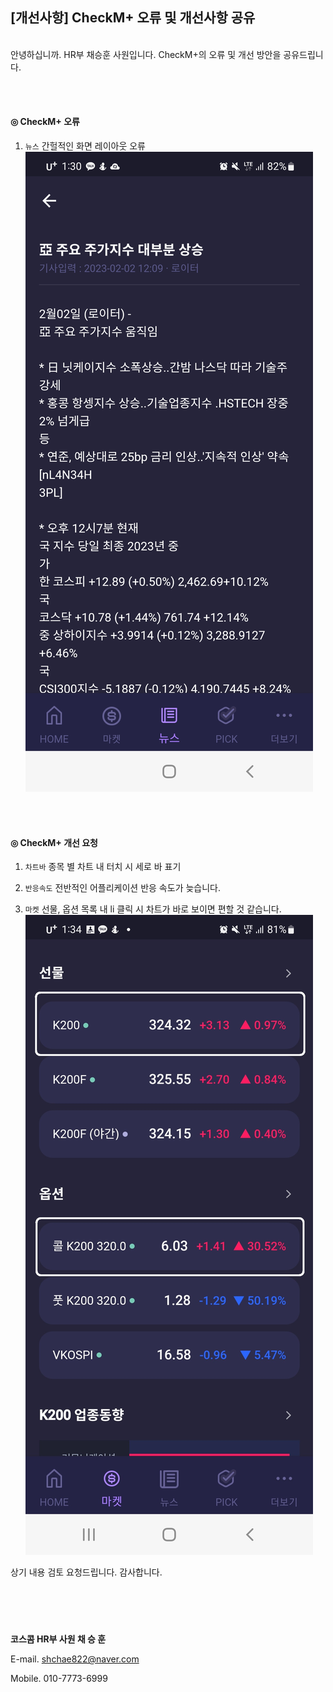 ## [개선사항] CheckM+ 오류 및 개선사항 공유

<br>
안녕하십니까. HR부 채승훈 사원입니다.
CheckM+의 오류 및 개선 방안을 공유드립니다.

<br><br>
#### ◎ CheckM+ 오류

1.  `뉴스` 간헐적인 화면 레이아웃 오류
    ![이미지](./버그1_채승훈_230202.jpg)

<br><br>
#### ◎ CheckM+ 개선 요청

1. `차트바` 종목 별 차트 내 터치 시 세로 바 표기

2. `반응속도` 전반적인 어플리케이션 반응 속도가 늦습니다.

3. `마켓` 선물, 옵션 목록 내 li 클릭 시 차트가 바로 보이면 편할 것 같습니다.
   ![이미지](./버그2_채승훈_230202.jpg)

상기 내용 검토 요청드립니다.
감사합니다.

<br><br>
#

**코스콤 HR부 사원 채 승 훈**

E-mail. shchae822@naver.com

Mobile. 010-7773-6999

